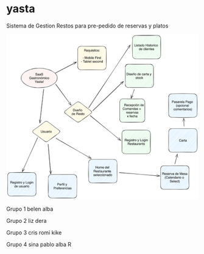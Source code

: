 # yasta
Sistema de Gestion Restos para pre-pedido de reservas y platos

![Diagrama](./yasta.png)



Grupo 1
belen
alba

Grupo 2
liz
dera

Grupo 3
cris
romi
kike

Grupo 4
sina
pablo
alba R

